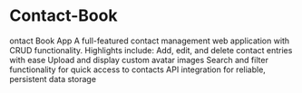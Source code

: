 # Contact-Book
ontact Book App A full-featured contact management web application with CRUD functionality. Highlights include:  Add, edit, and delete contact entries with ease  Upload and display custom avatar images  Search and filter functionality for quick access to contacts  API integration for reliable, persistent data storage
